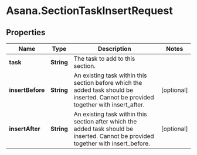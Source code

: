# Asana.SectionTaskInsertRequest

## Properties

Name | Type | Description | Notes
------------ | ------------- | ------------- | -------------
**task** | **String** | The task to add to this section. | 
**insertBefore** | **String** | An existing task within this section before which the added task should be inserted. Cannot be provided together with insert_after. | [optional] 
**insertAfter** | **String** | An existing task within this section after which the added task should be inserted. Cannot be provided together with insert_before. | [optional] 


